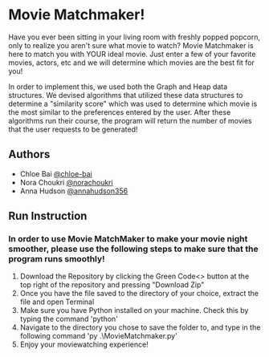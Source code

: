 # Movie Matchmaker!

Have you ever been sitting in your living room with freshly popped popcorn, only to realize you aren't sure what movie to watch? Movie Matchmaker is here to match you with YOUR ideal movie. Just enter a few of your favorite movies, actors, etc and we will determine which movies are the best fit for you!

In order to implement this, we used both the Graph and Heap data structures. We devised algorithms that utilized these data structures to determine a "similarity score" which was used to determine which movie is the most similar to the preferences entered by the user. After these algorithms run their course, the program will return the number of movies that the user requests to be generated!



## Authors

- Chloe Bai [@chloe-bai](https://www.github.com/chloe-bai)
- Nora Choukri [@norachoukri](https://www.github.com/norachoukri)
- Anna Hudson [@annahudson356](https://www.github.com/annahudson356)

## Run Instruction

### In order to use Movie MatchMaker to make your movie night smoother, please use the following steps to make sure that the program runs smoothly!
1. Download the Repository by clicking the Green Code<> button at the top right of the repository and pressing "Download Zip"
2. Once you have the file saved to the directory of your choice, extract the file and open Terminal
3. Make sure you have Python installed on your machine. Check this by typing the command 'python'
4. Navigate to the directory you chose to save the folder to, and type in the following command 'py .\MovieMatchmaker.py'
5. Enjoy your moviewatching experience!

